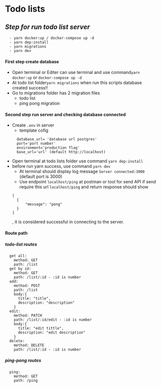 # Todo lists

## _Step for run todo list server_

```
  - yarn docker:up / docker-compose up -d
  - yarn dep:install
  - yarn migrations
  - yarn dev
```

#### First step create database

- Open terminal or Editer can use terminal and use command`yarn docker:up` or `docker-compose up -d`
- At todo list folder`yarn migrations` when run this scripts database created success!!
- Go to migrations folder has 2 migration files
  - todo list
  - ping pong migration

#### Second step run server and checking database connected

- Create `.env` in server
  - template cofig
  ```
    database_url= 'database url postgres'
    port='port number'
    environment='production flag'
    base_url='url' (default http://localhost)
  ```
- Open terminal at todo lists folder use command `yarn dep:install`
- before run yarn success, use command `yarn dev`
  - At terminal should display log message `Server connected:3000` (default port is 3000)
  - Use endpoint `localhost/ping` at postman or tool for send API if send require this url `localhost/ping` and return response should show
  ```
  [
    {
        "message": "pong"
    }
  ]
  ```
  , it is considered successful in connecting to the server.

#### Route path

##### todo-list routes

```
  get all:
    method: GET
    path: /list
  get by id:
    method: GET
    path: /list/:id - :id is number
  add:
    method: POST
    path: /list
    body:{
      title: "title",
      description: "description"
    }
  edit:
    method: PATCH
    path: /list/:id/edit - :id is number
    body:{
      title: "edit tittle",
      description: "edit description"
    }
  delete:
    method: DELETE
    path: /list/:id - :id is number
```

##### ping-pong routes

```
  ping:
    method: GET
    path: /ping
```

